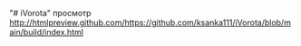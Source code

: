 "# iVorota" 
просмотр http://htmlpreview.github.com/https://github.com/ksanka111/iVorota/blob/main/build/index.html

